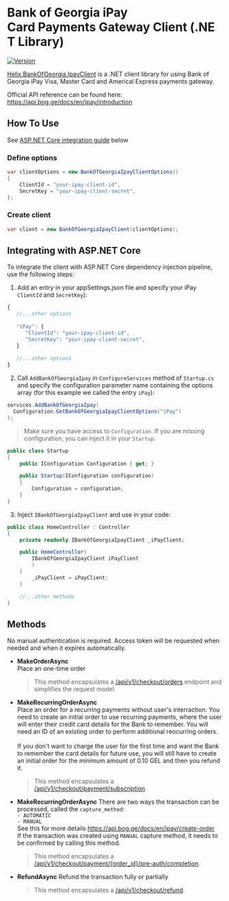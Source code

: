 # Bank of Georgia iPay Card Payments Gateway Client (.NET Library)

[![Version](https://helix.ge/helix-bankofgeorgia-ipayclient-nuget.svg?1-0-0)](https://www.nuget.org/packages/Helix.BankOfGeorgia.IpayClient)

[Helix.BankOfGeorgia.IpayClient](https://www.nuget.org/packages/Helix.BankOfGeorgia.IpayClient) is a .NET client library for using Bank of Georgia iPay Visa, Master Card and Americal Express payments gateway.

Official API reference can be found here: \
https://api.bog.ge/docs/en/ipay/introduction

## How To Use
See [ASP.NET Core integration guide](#integrating-with-aspnet-core) below

### Define options
```csharp
var clientOptions = new BankOfGeorgiaIpayClientOptions()
{
    ClientId = "your-ipay-client-id",
    SecretKey = "your-ipay-client-secret",
};
```

### Create client
```csharp
var client = new BankOfGeorgiaIpayClient(clientOptions);
```


## Integrating with ASP.NET Core
To integrate the client with ASP.NET Core dependency injection pipeline, use the following steps:

1. Add an entry in your appSettings.json file and specify your iPay `ClientId` and `SecretKey`):
```js
{
   //...other options
   
   "iPay": {
      "ClientId": "your-ipay-client-id",
      "SecretKey": "your-ipay-client-secret",
   }
  
   //...other options
}
```

2. Call ```AddBankOfGeorgiaIpay``` in ```ConfigureServices``` method of ```Startup.cs``` and specify the configuration parameter name containing the options array (for this example we called the entry ```iPay```):
````csharp
services.AddBankOfGeorgiaIpay(
  Configuration.GetBankOfGeorgiaIpayClientOptions("iPay")
);
````

> Make sure you have access to ```Configuration```. If you are missing configuration, you can inject it in your `Startup`:
```csharp
public class Startup
{
    public IConfiguration Configuration { get; }

    public Startup(IConfiguration configuration)
    {
        Configuration = configuration;
    }
}
```

3. Inject ```IBankOfGeorgiaIpayClient``` and use in your code:
````csharp
public class HomeController : Controller
{
    private readonly IBankOfGeorgiaIpayClient _iPayClient;

    public HomeController(
        IBankOfGeorgiaIpayClient iPayClient
        )
    {
        _iPayClient = iPayClient;
    }

    //...other methods
}
````

## Methods
No manual authentication is required. Access token will be requested when needed and when it expires automatically.

* **MakeOrderAsync**    
Place an one-time order
    
    > This method encapsulates a [/api/v1/checkout/orders](https://api.bog.ge/docs/en/ipay/create-order) endpoint and simplifies the request model. 


* **MakeRecurringOrderAsync**    
Place an order for a recurring payments without user's interraction. You need to create an initial order to use recurring payments, where the user will enter their credit card details for the Bank to remember. You will need an ID of an existing order to perform additional reocurring orders.\
\
If you don't want to charge the user for the first time and want the Bank to remember the card details for future use, you will still have to create an initial order for the minimum amount of 0.10 GEL and then you refund it.
    
    > This method encapsulates a [/api/v1/checkout/payment/subscription](https://api.bog.ge/docs/en/ipay/recurring-payments). 

* **MakeRecurringOrderAsync**
There are two ways the transaction can be processed, called the `capture_method`: \
`- AUTOMATIC` \
`- MANUAL` \
See this for more details https://api.bog.ge/docs/en/ipay/create-order \
If the transaction was created using `MANUAL` capture method, it needs to be confirmed by calling this method.
    
    > This method encapsulates a [/api/v1/checkout/payment/{order_id}/pre-auth/completion](https://api.bog.ge/docs/en/ipay/pre-authorization). 

* **RefundAsync**
Refund the transaction fully or partially
    
    > This method encapsulates a [/api/v1/checkout/refund](https://api.bog.ge/docs/en/ipay/refund). 
